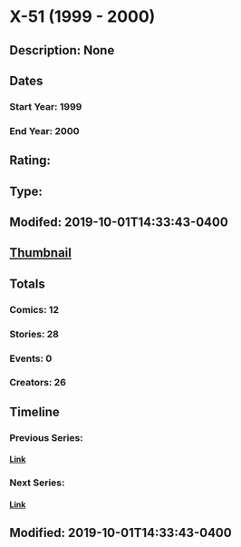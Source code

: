 # X-51 (1999 - 2000)
## Description: None
## Dates
### Start Year: 1999
### End Year: 2000
## Rating: 
## Type: 
## Modifed: 2019-10-01T14:33:43-0400
## [Thumbnail](http://i.annihil.us/u/prod/marvel/i/mg/6/e0/5d9363bde1775.jpg)
## Totals
### Comics: 12
### Stories: 28
### Events: 0
### Creators: 26
## Timeline
### Previous Series: 
#### [Link]()
### Next Series: 
#### [Link]()
## Modified: 2019-10-01T14:33:43-0400